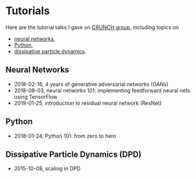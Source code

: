 # Tutorials

Here are the tutorial talks I gave on [CRUNCH group](https://www.brown.edu/research/projects/crunch/home), including topics on
- [neural networks](https://en.wikipedia.org/wiki/Artificial_neural_network),
- [Python](https://www.python.org),
- [dissipative particle dynamics](https://en.wikipedia.org/wiki/Dissipative_particle_dynamics).

## Neural Networks

- 2018-02-16, 4 years of generative adversarial networks (GANs)
- 2018-08-03, neural networks 101: implementing feedforward neural nets using TensorFlow
- 2019-01-25, introduction to residual neural network (ResNet)

## Python

- 2018-01-24, Python 101: from zero to hero

## Dissipative Particle Dynamics (DPD)

- 2015-10-08, scaling in DPD
